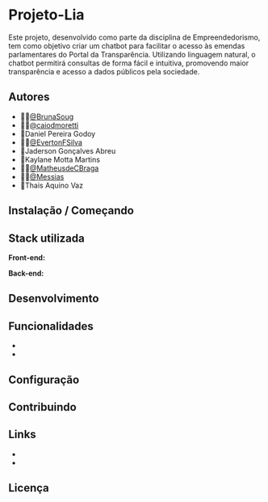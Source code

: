 # Projeto-Lia
Este projeto, desenvolvido como parte da disciplina de Empreendedorismo, tem como objetivo criar um chatbot para facilitar o acesso às emendas parlamentares do Portal da Transparência. Utilizando linguagem natural, o chatbot permitirá consultas de forma fácil e intuitiva, promovendo maior transparência e acesso a dados públicos pela sociedade.

## Autores

- 👩‍💻[@BrunaSoug](https://github.com/BrunaSoug)
- 👨‍💻[@caiodmoretti](https://github.com/caiodmoretti)
- 🎨Daniel Pereira Godoy
- 👨‍💻[@EvertonFSilva](https://github.com/EvertonFSilva)
- 🎨Jaderson Gonçalves Abreu
- 🎨Kaylane Motta Martins 
- 👨‍💻[@MatheusdeCBraga](https://github.com/MatheusdeCBraga)
- 👨‍💻[@Messias](https://github.com/messias003)
- 🎨Thais Aquino Vaz

## Instalação / Começando

    
## Stack utilizada

**Front-end:** 


**Back-end:**


## Desenvolvimento


## Funcionalidades

- 
-

## Configuração

## Contribuindo

## Links

-
-

## Licença

